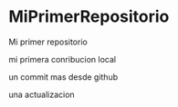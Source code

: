 # MiPrimerRepositorio
Mi primer repositorio


mi primera conribucion local 

un commit mas desde github

una actualizacion
